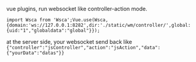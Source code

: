 vue plugins, run websocket like controller-action mode.

```import Wsca from 'Wsca';Vue.use(Wsca,{domain:'ws://127.0.0.1:8282',dir:'./static/wm/controller/',global:{uid:"1","globaldata":"global"}});```

at the server side, your websocket send back like ```{"controller":"jsController","action":"jsAction","data":{"yourData":"datas"}}```